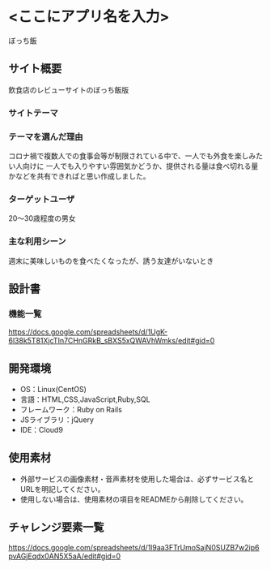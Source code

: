# <ここにアプリ名を入力>
ぼっち飯
## サイト概要
飲食店のレビューサイトのぼっち飯版

### サイトテーマ


### テーマを選んだ理由
コロナ禍で複数人での食事会等が制限されている中で、一人でも外食を楽しみたい人向けに
一人でも入りやすい雰囲気かどうか、提供される量は食べ切れる量かなどを共有できればと思い作成しました。

### ターゲットユーザ
20〜30歳程度の男女

### 主な利用シーン
週末に美味しいものを食べたくなったが、誘う友達がいないとき

## 設計書

### 機能一覧
<https://docs.google.com/spreadsheets/d/1UgK-6l38k5T81XjcTIn7CHnGRkB_sBXS5xQWAVhWmks/edit#gid=0>

## 開発環境
- OS：Linux(CentOS)
- 言語：HTML,CSS,JavaScript,Ruby,SQL
- フレームワーク：Ruby on Rails
- JSライブラリ：jQuery
- IDE：Cloud9

## 使用素材
- 外部サービスの画像素材・音声素材を使用した場合は、必ずサービス名とURLを明記してください。
- 使用しない場合は、使用素材の項目をREADMEから削除してください。

## チャレンジ要素一覧
https://docs.google.com/spreadsheets/d/1l9aa3FTrUmoSajN0SUZB7w2ip6pvAGjEqdx0AN5X5aA/edit#gid=0
